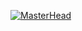 [![MasterHead](https://github.com/Jayavelrajan/jayavelrajan/blob/main/Banner/githubbanner.gif)](https://rishavchanda.io)

